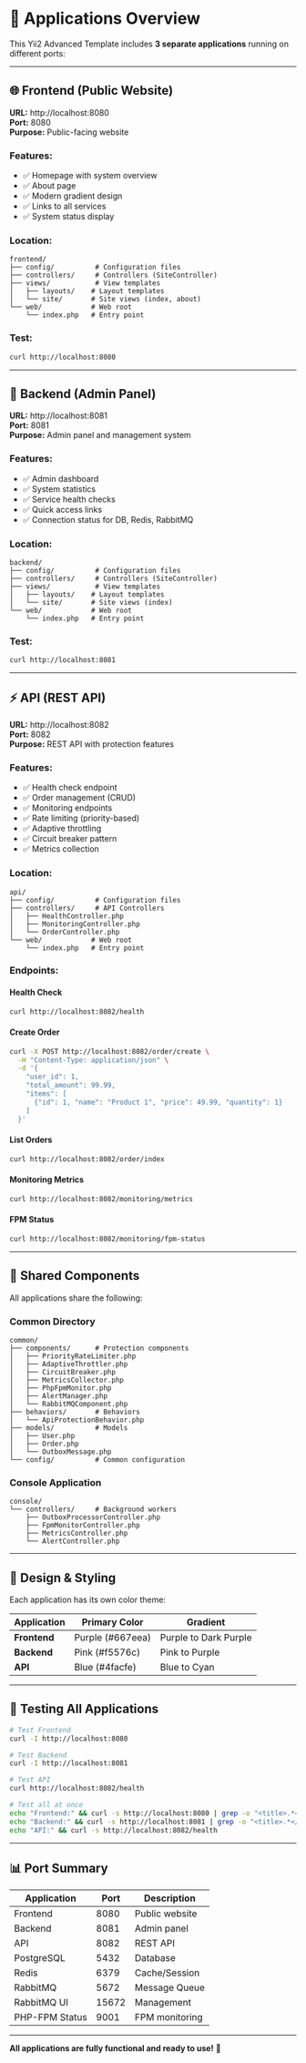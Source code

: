 # 📱 Applications Overview

This Yii2 Advanced Template includes **3 separate applications** running on different ports:

---

## 🌐 Frontend (Public Website)

**URL:** http://localhost:8080  
**Port:** 8080  
**Purpose:** Public-facing website

### Features:
- ✅ Homepage with system overview
- ✅ About page
- ✅ Modern gradient design
- ✅ Links to all services
- ✅ System status display

### Location:
```
frontend/
├── config/          # Configuration files
├── controllers/     # Controllers (SiteController)
├── views/           # View templates
│   ├── layouts/    # Layout templates
│   └── site/       # Site views (index, about)
└── web/            # Web root
    └── index.php   # Entry point
```

### Test:
```bash
curl http://localhost:8080
```

---

## 🔧 Backend (Admin Panel)

**URL:** http://localhost:8081  
**Port:** 8081  
**Purpose:** Admin panel and management system

### Features:
- ✅ Admin dashboard
- ✅ System statistics
- ✅ Service health checks
- ✅ Quick access links
- ✅ Connection status for DB, Redis, RabbitMQ

### Location:
```
backend/
├── config/          # Configuration files
├── controllers/     # Controllers (SiteController)
├── views/           # View templates
│   ├── layouts/    # Layout templates
│   └── site/       # Site views (index)
└── web/            # Web root
    └── index.php   # Entry point
```

### Test:
```bash
curl http://localhost:8081
```

---

## ⚡ API (REST API)

**URL:** http://localhost:8082  
**Port:** 8082  
**Purpose:** REST API with protection features

### Features:
- ✅ Health check endpoint
- ✅ Order management (CRUD)
- ✅ Monitoring endpoints
- ✅ Rate limiting (priority-based)
- ✅ Adaptive throttling
- ✅ Circuit breaker pattern
- ✅ Metrics collection

### Location:
```
api/
├── config/          # Configuration files
├── controllers/     # API Controllers
│   ├── HealthController.php
│   ├── MonitoringController.php
│   └── OrderController.php
└── web/            # Web root
    └── index.php   # Entry point
```

### Endpoints:

#### Health Check
```bash
curl http://localhost:8082/health
```

#### Create Order
```bash
curl -X POST http://localhost:8082/order/create \
  -H "Content-Type: application/json" \
  -d '{
    "user_id": 1,
    "total_amount": 99.99,
    "items": [
      {"id": 1, "name": "Product 1", "price": 49.99, "quantity": 1}
    ]
  }'
```

#### List Orders
```bash
curl http://localhost:8082/order/index
```

#### Monitoring Metrics
```bash
curl http://localhost:8082/monitoring/metrics
```

#### FPM Status
```bash
curl http://localhost:8082/monitoring/fpm-status
```

---

## 🔗 Shared Components

All applications share the following:

### Common Directory
```
common/
├── components/      # Protection components
│   ├── PriorityRateLimiter.php
│   ├── AdaptiveThrottler.php
│   ├── CircuitBreaker.php
│   ├── MetricsCollector.php
│   ├── PhpFpmMonitor.php
│   ├── AlertManager.php
│   └── RabbitMQComponent.php
├── behaviors/       # Behaviors
│   └── ApiProtectionBehavior.php
├── models/          # Models
│   ├── User.php
│   ├── Order.php
│   └── OutboxMessage.php
└── config/          # Common configuration
```

### Console Application
```
console/
└── controllers/     # Background workers
    ├── OutboxProcessorController.php
    ├── FpmMonitorController.php
    ├── MetricsController.php
    └── AlertController.php
```

---

## 🎨 Design & Styling

Each application has its own color theme:

| Application | Primary Color | Gradient |
|------------|---------------|----------|
| **Frontend** | Purple (#667eea) | Purple to Dark Purple |
| **Backend** | Pink (#f5576c) | Pink to Purple |
| **API** | Blue (#4facfe) | Blue to Cyan |

---

## 🧪 Testing All Applications

```bash
# Test Frontend
curl -I http://localhost:8080

# Test Backend
curl -I http://localhost:8081

# Test API
curl http://localhost:8082/health

# Test all at once
echo "Frontend:" && curl -s http://localhost:8080 | grep -o "<title>.*</title>" && \
echo "Backend:" && curl -s http://localhost:8081 | grep -o "<title>.*</title>" && \
echo "API:" && curl -s http://localhost:8082/health
```

---

## 📊 Port Summary

| Application | Port | Description |
|------------|------|-------------|
| Frontend | 8080 | Public website |
| Backend | 8081 | Admin panel |
| API | 8082 | REST API |
| PostgreSQL | 5432 | Database |
| Redis | 6379 | Cache/Session |
| RabbitMQ | 5672 | Message Queue |
| RabbitMQ UI | 15672 | Management |
| PHP-FPM Status | 9001 | FPM monitoring |

---

**All applications are fully functional and ready to use!** 🚀
